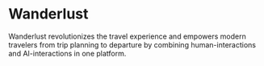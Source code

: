 # Wanderlust

Wanderlust revolutionizes the travel experience and empowers modern travelers from trip planning to departure by combining human-interactions and AI-interactions in one platform.  
